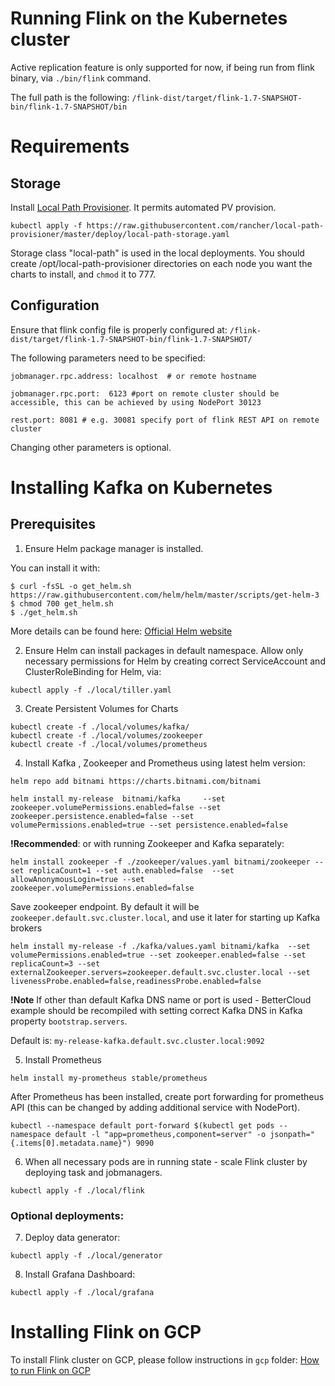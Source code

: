 # Running Flink on the Kubernetes cluster

Active replication feature is only supported for now, if being run from flink binary, via `./bin/flink` command.

The full path is the following: `/flink-dist/target/flink-1.7-SNAPSHOT-bin/flink-1.7-SNAPSHOT/bin`

# Requirements
## Storage

Install [Local Path Provisioner](https://github.com/rancher/local-path-provisioner). It permits automated PV provision.
```
kubectl apply -f https://raw.githubusercontent.com/rancher/local-path-provisioner/master/deploy/local-path-storage.yaml
```
Storage class "local-path" is used in the local deployments.
You should create /opt/local-path-provisioner directories on each node you want the charts to install, and `chmod` it to 777.

## Configuration

Ensure that flink config file is properly configured at:
`/flink-dist/target/flink-1.7-SNAPSHOT-bin/flink-1.7-SNAPSHOT/`

The following parameters need to be specified:

```
jobmanager.rpc.address: localhost  # or remote hostname

jobmanager.rpc.port:  6123 #port on remote cluster should be accessible, this can be achieved by using NodePort 30123

rest.port: 8081 # e.g. 30081 specify port of flink REST API on remote cluster
```

Changing other parameters is optional.


# Installing Kafka on Kubernetes

## Prerequisites

1. Ensure Helm package manager is installed.

You can install it with:
```
$ curl -fsSL -o get_helm.sh https://raw.githubusercontent.com/helm/helm/master/scripts/get-helm-3
$ chmod 700 get_helm.sh
$ ./get_helm.sh
```
More details can be found here: [Official Helm website](https://helm.sh/docs/intro/install/)

2. Ensure Helm can install packages in default namespace.
Allow only necessary permissions for Helm by creating correct ServiceAccount and ClusterRoleBinding for Helm, via:
```
kubectl apply -f ./local/tiller.yaml
```

3. Create Persistent Volumes for Charts

```
kubectl create -f ./local/volumes/kafka/
kubectl create -f ./local/volumes/zookeeper
kubectl create -f ./local/volumes/prometheus
```

4. Install Kafka , Zookeeper and Prometheus using latest helm version:
```
helm repo add bitnami https://charts.bitnami.com/bitnami

helm install my-release  bitnami/kafka     --set zookeeper.volumePermissions.enabled=false --set zookeeper.persistence.enabled=false --set volumePermissions.enabled=true --set persistence.enabled=false
```

**!Recommended**: or with running Zookeeper and Kafka separately:

```
helm install zookeeper -f ./zookeeper/values.yaml bitnami/zookeeper --set replicaCount=1 --set auth.enabled=false  --set allowAnonymousLogin=true --set zookeeper.volumePermissions.enabled=false
```
Save zookeeper endpoint. By default it will be `zookeeper.default.svc.cluster.local`, and use it later for starting up Kafka brokers

```
helm install my-release -f ./kafka/values.yaml bitnami/kafka  --set volumePermissions.enabled=true --set zookeeper.enabled=false --set replicaCount=3 --set externalZookeeper.servers=zookeeper.default.svc.cluster.local --set livenessProbe.enabled=false,readinessProbe.enabled=false
```

**!Note** If other than default Kafka DNS name or port is used - BetterCloud example should be recompiled with setting correct Kafka DNS in Kafka property `bootstrap.servers`.

Default is: `my-release-kafka.default.svc.cluster.local:9092`


5. Install Prometheus

```
helm install my-prometheus stable/prometheus
```

After Prometheus has been installed, create port forwarding for prometheus API (this can be changed by adding additional service with NodePort).

`kubectl --namespace default port-forward $(kubectl get pods --namespace default -l "app=prometheus,component=server" -o jsonpath="{.items[0].metadata.name}") 9090`


6. When all necessary pods are in running state - scale Flink cluster by deploying task and jobmanagers.

```
kubectl apply -f ./local/flink
```

### Optional deployments:

7. Deploy data generator:
```
kubectl apply -f ./local/generator
```

8. Install Grafana Dashboard:
```
kubectl apply -f ./local/grafana
```


# Installing Flink on GCP

To install Flink cluster on GCP, please follow instructions in `gcp` folder:
[How to run Flink on GCP](./gcp)
